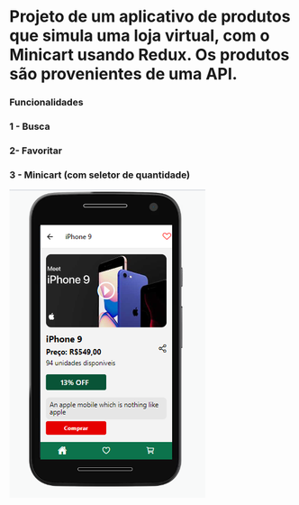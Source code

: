 # Projeto de um aplicativo de produtos que simula uma loja virtual, com o Minicart usando Redux. Os produtos são provenientes de uma API.
### Funcionalidades
### 1 - Busca
### 2- Favoritar
### 3 - Minicart (com seletor de quantidade)
![Tela de produto](./screenshots/image1.png)
